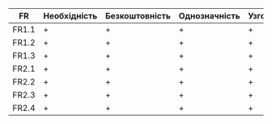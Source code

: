 | FR   | Необхідність | Безкоштовність | Однозначність | Узгодженість | Завершеність | Атомарність | Здійсненність | Відстежуваність | Перевіряємість |
|------|--------------|---------------|--------------|--------------|--------------|-------------|--------------|-----------------|----------------|
| FR1.1| +            | +             | +            | +            | +            | +           | +            | +               | +              |
| FR1.2| +            | +             | +            | +            | +            | +           | +            | +               | +              |
| FR1.3| +            | +             | +            | +            | +            | +           | +            | +               | +              |
| FR2.1| +            | +             | +            | +            | +            | +           | +            | +               | +              |
| FR2.2| +            | +             | +            | +            | +            | +           | +            | +               | +              |
| FR2.3| +            | +             | +            | +            | +            | +           | +            | +               | +              |
| FR2.4| +            | +             | +            | +            | +            | +           | +            | +               | +              |

